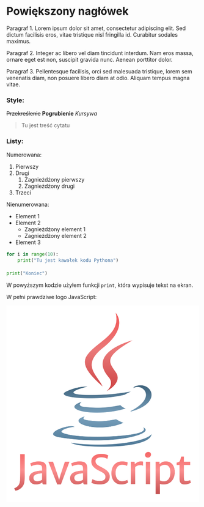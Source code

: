# Powiększony nagłówek

Paragraf 1. Lorem ipsum dolor sit amet, consectetur adipiscing elit. Sed dictum facilisis eros, vitae tristique nisl fringilla id. Curabitur sodales maximus.

Paragraf 2. Integer ac libero vel diam tincidunt interdum. Nam eros massa, ornare eget est non, suscipit gravida nunc. Aenean porttitor dolor.

Paragraf 3. Pellentesque facilisis, orci sed malesuada tristique, lorem sem venenatis diam, non posuere libero diam at odio. Aliquam tempus magna vitae. 

### Style:

~~Przekreślenie~~
**Pogrubienie**
*Kursywa*

> Tu jest treść cytatu

### Listy:

Numerowana:
1. Pierwszy
2. Drugi
    1. Zagnieżdżony pierwszy
    2. Zagnieżdżony drugi
3. Trzeci

Nienumerowana:
- Element 1
- Element 2
    - Zagnieżdżony element 1
    - Zagnieżdżony element 2
- Element 3

```py
for i in range(10):
    print("Tu jest kawałek kodu Pythona")

print("Koniec")
```

W powyższym kodzie użyłem funkcji `print`, która wypisuje tekst na ekran.

W pełni prawdziwe logo JavaScript:

![Logo Javy z napisem JavaScript](javascript.svg)